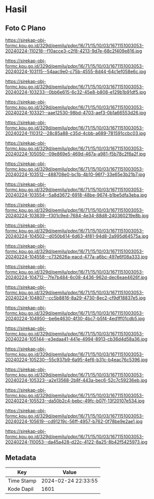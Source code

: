 # Hasil

## Foto C Plano

https://sirekap-obj-formc.kpu.go.id/329d/pemilu/pdpr/16/71/15/10/03/1671151003053-20240224-110218--f10acce3-c2f8-4213-9d7e-68c2f409e816.jpg

https://sirekap-obj-formc.kpu.go.id/329d/pemilu/pdpr/16/71/15/10/03/1671151003053-20240224-103115--54aac9e0-c75b-4555-8d44-64c1ef058e6c.jpg

https://sirekap-obj-formc.kpu.go.id/329d/pemilu/pdpr/16/71/15/10/03/1671151003053-20240224-103233--0bb6e615-6c32-45e8-b808-e129b1b91df5.jpg

https://sirekap-obj-formc.kpu.go.id/329d/pemilu/pdpr/16/71/15/10/03/1671151003053-20240224-103321--aae12530-98bd-4703-aef3-0b1a66553d26.jpg

https://sirekap-obj-formc.kpu.go.id/329d/pemilu/pdpr/16/71/15/10/03/1671151003053-20240224-110312--28c85a88-c35d-4cbb-a689-781591ccbc03.jpg

https://sirekap-obj-formc.kpu.go.id/329d/pemilu/pdpr/16/71/15/10/03/1671151003053-20240224-105050--09e869e5-469d-467a-a981-f5b78c2f6a2f.jpg

https://sirekap-obj-formc.kpu.go.id/329d/pemilu/pdpr/16/71/15/10/03/1671151003053-20240224-103512--488708e0-bc1b-4b10-96f7-33e65e3b21b7.jpg

https://sirekap-obj-formc.kpu.go.id/329d/pemilu/pdpr/16/71/15/10/03/1671151003053-20240224-103554--5a8d3672-6918-48be-9674-b1be5dfa3eba.jpg

https://sirekap-obj-formc.kpu.go.id/329d/pemilu/pdpr/16/71/15/10/03/1671151003053-20240224-103639--f301c9ed-7684-4e34-88d8-240360219e8b.jpg

https://sirekap-obj-formc.kpu.go.id/329d/pemilu/pdpr/16/71/15/10/03/1671151003053-20240224-104502--d050b614-6d63-4f81-94d8-2a995d64575a.jpg

https://sirekap-obj-formc.kpu.go.id/329d/pemilu/pdpr/16/71/15/10/03/1671151003053-20240224-104558--c732626a-eacd-477a-a6bc-497e6f08a333.jpg

https://sirekap-obj-formc.kpu.go.id/329d/pemilu/pdpr/16/71/15/10/03/1671151003053-20240224-104712--7fe7b484-6c08-4436-962d-dec6eae4626f.jpg

https://sirekap-obj-formc.kpu.go.id/329d/pemilu/pdpr/16/71/15/10/03/1671151003053-20240224-104807--cc5b8816-8a29-4730-8ec2-cf9df18837e5.jpg

https://sirekap-obj-formc.kpu.go.id/329d/pemilu/pdpr/16/71/15/10/03/1671151003053-20240224-104950--be6e4630-4f30-4bc7-b5f4-4ed1ff01cdb5.jpg

https://sirekap-obj-formc.kpu.go.id/329d/pemilu/pdpr/16/71/15/10/03/1671151003053-20240224-105144--e3edaa41-441e-4994-8913-cb36d4d58a36.jpg

https://sirekap-obj-formc.kpu.go.id/329d/pemilu/pdpr/16/71/15/10/03/1671151003053-20240224-105230--55c937b9-6a95-4ef6-b31c-b4eac76c5396.jpg

https://sirekap-obj-formc.kpu.go.id/329d/pemilu/pdpr/16/71/15/10/03/1671151003053-20240224-105323--a2e13568-2b8f-443a-bec6-52c7c59236eb.jpg

https://sirekap-obj-formc.kpu.go.id/329d/pemilu/pdpr/16/71/15/10/03/1671151003053-20240224-105523--da50b2c4-bebc-49fc-b07f-13f20107e534.jpg

https://sirekap-obj-formc.kpu.go.id/329d/pemilu/pdpr/16/71/15/10/03/1671151003053-20240224-105619--cd91219c-56ff-4957-b762-0f78be9e2ae1.jpg

https://sirekap-obj-formc.kpu.go.id/329d/pemilu/pdpr/16/71/15/10/03/1671151003053-20240224-110053--da45a428-d22c-4122-8a25-8b42f5425973.jpg


## Metadata

| Key        | Value               |
| ---------- | ------------------- |
| Time Stamp | 2024-02-24 22:33:55 |
| Kode Dapil | 1601                |



